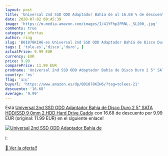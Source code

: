 ```yaml
---
layout: post
title: 'Universal 2nd SSD ODD Adaptador Bahía de al 16.68 % de descuento'
date: 2020-07-02 00:45:39
image: 'https://m.media-amazon.com/images/I/41YFhp2PRNL._SL200_.jpg'
comments: true
category: ofertas
author: ring
slug: 'B01878KIH6-es Universal 2nd SSD ODD Adaptador Bahía de Disco Duro 2 5"...'
tags: [ 'tole.es','disco','duro', ]
actualPrice: 9.99 EUR
currency: EUR
price: 9.99
comparePrice: 11.99 EUR
prodname: 'Universal 2nd SSD ODD Adaptador Bahía de Disco Duro 2 5" SATA HDD/SSD 9 0mm 2.HDD Hard Drive Caddy'
country: 'es'
flag: '🇪🇸'
buyurl: 'https://www.amazon.es/dp/B01878KIH6/?tag=tolees-21'
descuento: '16.68'
average: '9.99'
---
```


Está [Universal 2nd SSD ODD Adaptador Bahía de Disco Duro 2 5" SATA HDD/SSD 9 0mm 2.HDD Hard Drive Caddy](https://www.amazon.es/dp/B01878KIH6/?tag=tolees-21) con 16.68 de descuento por 9.99 EUR (original: 11.99 EUR) en el siguiente enlace!

[![Universal 2nd SSD ODD Adaptador Bahía de](https://m.media-amazon.com/images/I/41YFhp2PRNL._SL200_.jpg)](https://www.amazon.es/dp/B01878KIH6/?tag=tolees-21)

ℹ️:


[🛒 Ver la oferta!!](https://www.amazon.es/dp/B01878KIH6/?tag=tolees-21)

